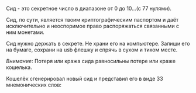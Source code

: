 Сид - это секретное число в диапазоне от 0 до 10...(с 77 нулями).

Сид, по сути, является твоим криптографическим паспортом и даёт исключительно и неоспоримое право распоряжаться связанными с ним монетами.

Сид нужно держать в секрете. Не храни его на компьютере. Запиши его на бумаге, сохрани на usb флешку и спрячь в сухом и тихом месте.

*Внимание*: Потеря или кража сида равносильны потере или краже кошелька.

Кошелёк сгенерировал новый сид и представил его в виде 33 мнемонических слов:
